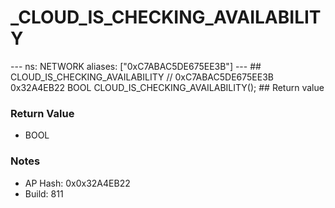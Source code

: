 # _CLOUD_IS_CHECKING_AVAILABILITY

--- ns: NETWORK aliases: ["0xC7ABAC5DE675EE3B"] --- ## CLOUD_IS_CHECKING_AVAILABILITY  // 0xC7ABAC5DE675EE3B 0x32A4EB22 BOOL CLOUD_IS_CHECKING_AVAILABILITY();   ## Return value

### Return Value
* BOOL

### Notes
* AP Hash: 0x0x32A4EB22
* Build: 811

